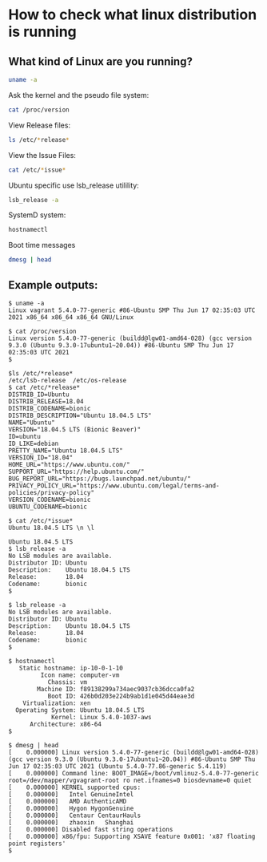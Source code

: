 # How to check what linux distribution is running


What kind of Linux are you running?
---

```bash
uname -a
```

Ask the kernel and the pseudo file system:
```bash
cat /proc/version
```

View Release files:
```bash
ls /etc/*release*
```

View the Issue Files:
```bash
cat /etc/*issue*
```

Ubuntu specific use lsb_release utilility:
```bash
lsb_release -a
```

SystemD system:
```bash
hostnamectl
```
Boot time messages
```bash
dmesg | head
```

Example outputs:
---
```
$ uname -a
Linux vagrant 5.4.0-77-generic #86-Ubuntu SMP Thu Jun 17 02:35:03 UTC 2021 x86_64 x86_64 x86_64 GNU/Linux
```

```
$ cat /proc/version
Linux version 5.4.0-77-generic (buildd@lgw01-amd64-028) (gcc version 9.3.0 (Ubuntu 9.3.0-17ubuntu1~20.04)) #86-Ubuntu SMP Thu Jun 17 02:35:03 UTC 2021
$ 
```

```
$ls /etc/*release*
/etc/lsb-release  /etc/os-release
$ cat /etc/*release*
DISTRIB_ID=Ubuntu
DISTRIB_RELEASE=18.04
DISTRIB_CODENAME=bionic
DISTRIB_DESCRIPTION="Ubuntu 18.04.5 LTS"
NAME="Ubuntu"
VERSION="18.04.5 LTS (Bionic Beaver)"
ID=ubuntu
ID_LIKE=debian
PRETTY_NAME="Ubuntu 18.04.5 LTS"
VERSION_ID="18.04"
HOME_URL="https://www.ubuntu.com/"
SUPPORT_URL="https://help.ubuntu.com/"
BUG_REPORT_URL="https://bugs.launchpad.net/ubuntu/"
PRIVACY_POLICY_URL="https://www.ubuntu.com/legal/terms-and-policies/privacy-policy"
VERSION_CODENAME=bionic
UBUNTU_CODENAME=bionic
```

```
$ cat /etc/*issue*
Ubuntu 18.04.5 LTS \n \l

Ubuntu 18.04.5 LTS
$ lsb_release -a
No LSB modules are available.
Distributor ID: Ubuntu
Description:    Ubuntu 18.04.5 LTS
Release:        18.04
Codename:       bionic
$ 
```

```
$ lsb_release -a
No LSB modules are available.
Distributor ID: Ubuntu
Description:    Ubuntu 18.04.5 LTS
Release:        18.04
Codename:       bionic
$ 
```

```
$ hostnamectl
   Static hostname: ip-10-0-1-10
         Icon name: computer-vm
           Chassis: vm
        Machine ID: f89138299a734aec9037cb36dcca0fa2
           Boot ID: 426b0d203e224b9ab1d1e045d44eae3d
    Virtualization: xen
  Operating System: Ubuntu 18.04.5 LTS
            Kernel: Linux 5.4.0-1037-aws
      Architecture: x86-64
$
```

```
$ dmesg | head
[    0.000000] Linux version 5.4.0-77-generic (buildd@lgw01-amd64-028) (gcc version 9.3.0 (Ubuntu 9.3.0-17ubuntu1~20.04)) #86-Ubuntu SMP Thu Jun 17 02:35:03 UTC 2021 (Ubuntu 5.4.0-77.86-generic 5.4.119)
[    0.000000] Command line: BOOT_IMAGE=/boot/vmlinuz-5.4.0-77-generic root=/dev/mapper/vgvagrant-root ro net.ifnames=0 biosdevname=0 quiet
[    0.000000] KERNEL supported cpus:
[    0.000000]   Intel GenuineIntel
[    0.000000]   AMD AuthenticAMD
[    0.000000]   Hygon HygonGenuine
[    0.000000]   Centaur CentaurHauls
[    0.000000]   zhaoxin   Shanghai  
[    0.000000] Disabled fast string operations
[    0.000000] x86/fpu: Supporting XSAVE feature 0x001: 'x87 floating point registers'
$ 
```

